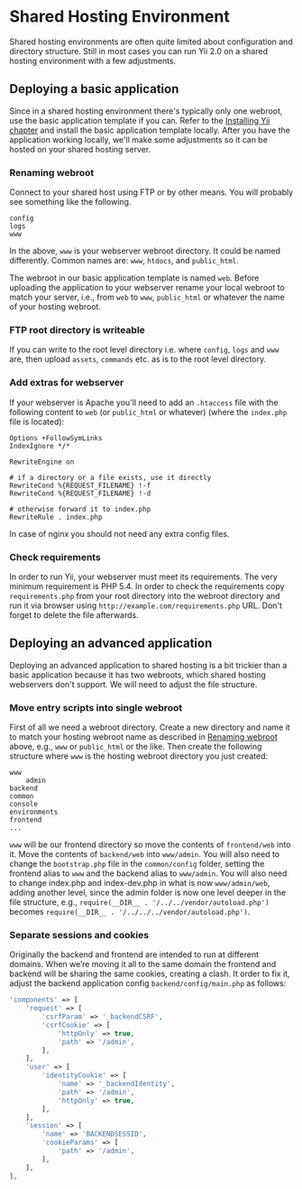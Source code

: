 Shared Hosting Environment
==========================

Shared hosting environments are often quite limited about configuration and directory structure. Still in most cases you can run Yii 2.0 on a shared hosting environment with a few adjustments.

Deploying a basic application
---------------------------

Since in a shared hosting environment there's typically only one webroot, use the basic application template if you can. Refer to the [Installing Yii chapter](start-installation.md) and install the basic application template locally. After you have the application working locally, we'll make some adjustments so it can be hosted on your shared hosting server.

### Renaming webroot <span id="renaming-webroot"></span>

Connect to your shared host using FTP or by other means. You will probably see something like the following.
 
```
config
logs
www
```

In the above, `www` is your webserver webroot directory. It could be named differently. Common names are: `www`, `htdocs`, and `public_html`.

The webroot in our basic application template is named `web`. Before uploading the application to your webserver rename your local webroot to match your server, i.e., from `web` to `www`, `public_html` or whatever the name of your hosting webroot.

### FTP root directory is writeable

If you can write to the root level directory i.e. where `config`, `logs` and `www` are, then upload `assets`, `commands` etc. as is to the root level directory.

### Add extras for webserver <span id="add-extras-for-webserver"></span>

If your webserver is Apache you'll need to add an `.htaccess` file with the following content to `web` (or `public_html` or whatever) (where the `index.php` file is located):

```
Options +FollowSymLinks
IndexIgnore */*

RewriteEngine on

# if a directory or a file exists, use it directly
RewriteCond %{REQUEST_FILENAME} !-f
RewriteCond %{REQUEST_FILENAME} !-d

# otherwise forward it to index.php
RewriteRule . index.php
```

In case of nginx you should not need any extra config files.

### Check requirements

In order to run Yii, your webserver must meet its requirements. The very minimum requirement is PHP 5.4. In order to check the requirements copy `requirements.php` from your root directory into the webroot directory and run it via browser using
`http://example.com/requirements.php` URL. Don't forget to delete the file afterwards.

Deploying an advanced application
---------------------------------

Deploying an advanced application to shared hosting is a bit trickier than a basic application because it has two webroots, which shared hosting webservers don't support. We will need to adjust the file structure.

### Move entry scripts into single webroot

First of all we need a webroot directory. Create a new directory and name it to match your hosting webroot name as described in [Renaming webroot](#renaming-webroot) above, e.g., `www` or `public_html` or the like. Then create the following structure where `www` is the hosting webroot directory you just created:

```
www
    admin
backend
common
console
environments
frontend
...
```

`www` will be our frontend directory so move the contents of `frontend/web` into it. Move the contents of `backend/web` into `www/admin`. You will also need to change the `bootstrap.php` file in the `common/config` folder, setting the frontend alias to `www` and the backend alias to `www/admin`. You will also need to change index.php and index-dev.php in what is now `www/admin/web`, adding another level, since the admin folder is now one level deeper in the file structure, e.g., `require(__DIR__ . '/../../vendor/autoload.php')` becomes `require(__DIR__ . '/../../../vendor/autoload.php')`.

### Separate sessions and cookies

Originally the backend and frontend are intended to run at different domains. When we’re moving it all to the same domain the frontend and backend will be sharing the same cookies, creating a clash. It order to fix it, adjust the backend application config `backend/config/main.php` as follows:

```php
'components' => [
    'request' => [
        'csrfParam' => '_backendCSRF',
        'csrfCookie' => [
            'httpOnly' => true,
            'path' => '/admin',
        ],
    ],
    'user' => [
        'identityCookie' => [
            'name' => '_backendIdentity',
            'path' => '/admin',
            'httpOnly' => true,
        ],
    ],
    'session' => [
        'name' => 'BACKENDSESSID',
        'cookieParams' => [
            'path' => '/admin',
        ],
    ],
],
```
